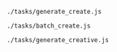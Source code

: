 
```
./tasks/generate_create.js
```


```
./tasks/batch_create.js
```

```
./tasks/generate_creative.js
```